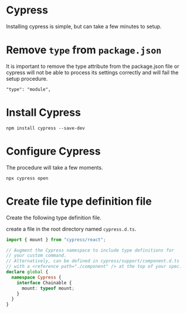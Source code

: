 # Cypress

Installing cypress is simple, but can take a few minutes to setup.

# Remove `type` from `package.json`

It is important to remove the type attribute from the package.json file or cypress will not be able to process its settings correctly and will fail the setup procedure.

```
"type": "module",
```

# Install Cypress

```
npm install cypress --save-dev
```

# Configure Cypress

The procedure will take a few moments.

```
npx cypress open
```

# Create file type definition file

Create the following type definition file.

create a file in the root directory named `cypress.d.ts`.

```ts
import { mount } from "cypress/react";

// Augment the Cypress namespace to include type definitions for
// your custom command.
// Alternatively, can be defined in cypress/support/component.d.ts
// with a <reference path="./component" /> at the top of your spec.
declare global {
  namespace Cypress {
    interface Chainable {
      mount: typeof mount;
    }
  }
}
```
